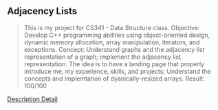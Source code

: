 ## Adjacency Lists
> This is my project for CS341 - Data Structure class. 
> Objective: Develop C++ programming abilities using object-oriented design, dynamic memory allocation, array manipulation, iterators, and exceptions.
> Concept: Understand graphs and the adjacency list representation of a graph; implement the adjacency list representation.
The idea is to have a landing page that properly introduce me, my experience, skills, and projects; Understand the concepts and implemtation of dyanically-resized arrays.
Result: 100/100 

[Description Detail](https://userpages.umbc.edu/~cmarron/cs341.s20/projects/proj1.shtml)
